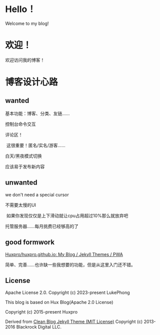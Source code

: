 # Hello！

Welcome to my blog!

# 欢迎！

欢迎访问我的博客！

# 博客设计心路

## wanted 

基本功能：博客、分类、友链……

控制台命令交互

评论区！

​	这很重要！匿名/实名/游客……

白天/黑夜模式切换

应该易于发布新内容

## unwanted

we don't need a special cursor

不需要太慢的UI

​	如果你发现仅仅是上下滑动就让cpu占用超过10%那么就放弃吧

托管服务器……每月挑费已经够高的了


## good formwork

[Huxpro/huxpro.github.io: My Blog / Jekyll Themes / PWA](https://github.com/Huxpro/huxpro.github.io)

简单、完善……也许缺一些我想要的功能，但是从这里入门还不错。



License
-------

Apache License 2.0.
Copyright (c) 2023-present LukePhong

This blog is based on Hux Blog(Apache 2.0 License)

Copyright (c) 2015-present Huxpro

Derived from [Clean Blog Jekyll Theme (MIT License)](https://github.com/BlackrockDigital/startbootstrap-clean-blog-jekyll/)
Copyright (c) 2013-2016 Blackrock Digital LLC.
